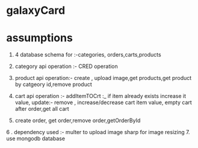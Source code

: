 # galaxyCard

# assumptions

1. 4 database schema for :-categories, orders,carts,products
2. category api operation :- CRED operation
3. product api operation:- create , upload image,get products,get product by catgeory id,remove product
4. cart api operation :- addItemTOCrt :_ if item already exists increase it value, update:- remove , increase/decrease cart item value, empty cart after order,get all cart

5. create order, get order,remove order,getOrderById

6 . dependency used :- multer to upload image sharp for image resizing 
7. use mongodb database
